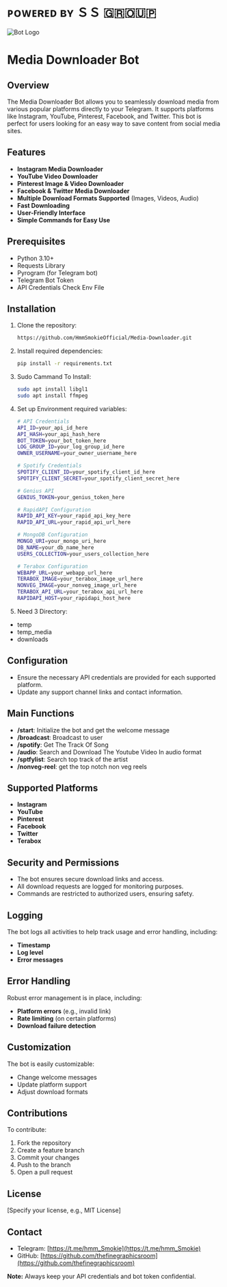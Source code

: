# ᴘᴏᴡᴇʀᴇᴅ ʙʏ ＳＳ 🇬​​🇷​​🇴​​🇺​​🇵
![Bot Logo](https://example.com/logo.png)


# Media Downloader Bot

## Overview
The Media Downloader Bot allows you to seamlessly download media from various popular platforms directly to your Telegram. It supports platforms like Instagram, YouTube, Pinterest, Facebook, and Twitter. This bot is perfect for users looking for an easy way to save content from social media sites.

## Features
- **Instagram Media Downloader**  
- **YouTube Video Downloader**
- **Pinterest Image & Video Downloader**
- **Facebook & Twitter Media Downloader**
- **Multiple Download Formats Supported** (Images, Videos, Audio)
- **Fast Downloading**  
- **User-Friendly Interface**  
- **Simple Commands for Easy Use**

## Prerequisites
- Python 3.10+
- Requests Library
- Pyrogram (for Telegram bot)
- Telegram Bot Token
- API Credentials Check Env File

## Installation

1. Clone the repository:
    ```bash
    https://github.com/HmmSmokieOfficial/Media-Downloader.git
    ```

2. Install required dependencies:
    ```bash
    pip install -r requirements.txt

3. Sudo Cammand To Install:
    ```bash
    sudo apt install libgl1
    sudo apt install ffmpeg
    ```

4. Set up Environment required variables:
    ```bash
    # API Credentials
    API_ID=your_api_id_here
    API_HASH=your_api_hash_here
    BOT_TOKEN=your_bot_token_here
    LOG_GROUP_ID=your_log_group_id_here
    OWNER_USERNAME=your_owner_username_here
    
    # Spotify Credentials
    SPOTIFY_CLIENT_ID=your_spotify_client_id_here
    SPOTIFY_CLIENT_SECRET=your_spotify_client_secret_here
    
    # Genius API
    GENIUS_TOKEN=your_genius_token_here
    
    # RapidAPI Configuration
    RAPID_API_KEY=your_rapid_api_key_here
    RAPID_API_URL=your_rapid_api_url_here
    
    # MongoDB Configuration
    MONGO_URI=your_mongo_uri_here
    DB_NAME=your_db_name_here
    USERS_COLLECTION=your_users_collection_here
    
    # Terabox Configuration
    WEBAPP_URL=your_webapp_url_here
    TERABOX_IMAGE=your_terabox_image_url_here
    NONVEG_IMAGE=your_nonveg_image_url_here
    TERABOX_API_URL=your_terabox_api_url_here
    RAPIDAPI_HOST=your_rapidapi_host_here

    ```
5. Need 3 Directory:
  - temp
  - temp_media
  - downloads

## Configuration
- Ensure the necessary API credentials are provided for each supported platform.
- Update any support channel links and contact information.

## Main Functions

- **/start**: Initialize the bot and get the welcome message
- **/broadcast**: Broadcast to user
- **/spotify**: Get The Track Of Song
- **/audio**: Search and Download The Youtube Video In audio format
- **/sptfylist**: Search top track of the artist
- **/nonveg-reel**: get the top notch non veg reels

## Supported Platforms
- **Instagram**
- **YouTube**
- **Pinterest**
- **Facebook**
- **Twitter**
- **Terabox**

## Security and Permissions
- The bot ensures secure download links and access.
- All download requests are logged for monitoring purposes.
- Commands are restricted to authorized users, ensuring safety.

## Logging
The bot logs all activities to help track usage and error handling, including:
- **Timestamp**
- **Log level**
- **Error messages**

## Error Handling
Robust error management is in place, including:
- **Platform errors** (e.g., invalid link)
- **Rate limiting** (on certain platforms)
- **Download failure detection**

## Customization
The bot is easily customizable:
- Change welcome messages
- Update platform support
- Adjust download formats

## Contributions
To contribute:
1. Fork the repository
2. Create a feature branch
3. Commit your changes
4. Push to the branch
5. Open a pull request

## License
[Specify your license, e.g., MIT License]

## Contact
- Telegram: [https://t.me/hmm_Smokie](https://t.me/hmm_Smokie)
- GitHub: [https://github.com/thefinegraphicsroom](https://github.com/thefinegraphicsroom)

**Note:** Always keep your API credentials and bot token confidential.
